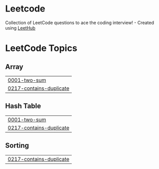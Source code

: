 # Leetcode
Collection of LeetCode questions to ace the coding interview! - Created using [LeetHub](https://github.com/QasimWani/LeetHub)

<!---LeetCode Topics Start-->
# LeetCode Topics
## Array
|  |
| ------- |
| [0001-two-sum](https://github.com/TariqRepos/Leetcode/tree/master/0001-two-sum) |
| [0217-contains-duplicate](https://github.com/TariqRepos/Leetcode/tree/master/0217-contains-duplicate) |
## Hash Table
|  |
| ------- |
| [0001-two-sum](https://github.com/TariqRepos/Leetcode/tree/master/0001-two-sum) |
| [0217-contains-duplicate](https://github.com/TariqRepos/Leetcode/tree/master/0217-contains-duplicate) |
## Sorting
|  |
| ------- |
| [0217-contains-duplicate](https://github.com/TariqRepos/Leetcode/tree/master/0217-contains-duplicate) |
<!---LeetCode Topics End-->
